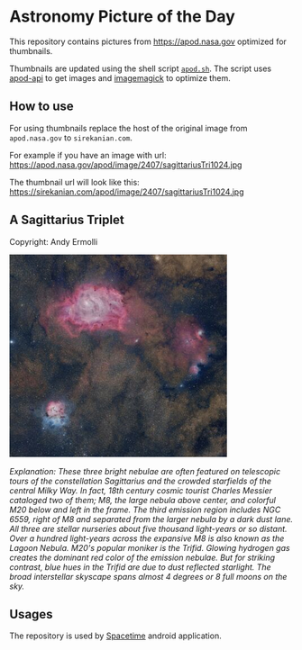 # Astronomy Picture of the Day

This repository contains pictures from https://apod.nasa.gov optimized for thumbnails.

Thumbnails are updated using the shell script [`apod.sh`](apod.sh). The script
uses [apod-api](https://github.com/nasa/apod-api) to get images and [imagemagick](https://imagemagick.org) to
optimize them.

## How to use

For using thumbnails replace the host of the original image from `apod.nasa.gov` to `sirekanian.com`.

For example if you have an image with url:<br>
https://apod.nasa.gov/apod/image/2407/sagittariusTri1024.jpg

The thumbnail url will look like this:<br>
https://sirekanian.com/apod/image/2407/sagittariusTri1024.jpg

## A Sagittarius Triplet

Copyright: Andy Ermolli

[![the picture of the day][1]][2]

_Explanation: These three bright nebulae are often featured on telescopic tours of the constellation Sagittarius and the crowded starfields of the central Milky Way. In fact, 18th century cosmic tourist Charles Messier cataloged two of them; M8, the large nebula above center, and colorful M20 below and left in the frame. The third emission region includes NGC 6559, right of M8 and separated from the larger nebula by a dark dust lane. All three are stellar nurseries about five thousand light-years or so distant. Over a hundred light-years across the expansive M8 is also known as the Lagoon Nebula. M20's popular moniker is the Trifid. Glowing hydrogen gas creates the dominant red color of the emission nebulae. But for striking contrast, blue hues in the Trifid are due to dust reflected starlight. The broad interstellar skyscape spans almost 4 degrees or 8 full moons on the sky._

## Usages

The repository is used by [Spacetime][3] android application.

[1]: image/2407/sagittariusTri1024.jpg

[2]: https://apod.nasa.gov/apod/image/2407/sagittariusTri1024.jpg

[3]: https://github.com/sirekanian/spacetime
